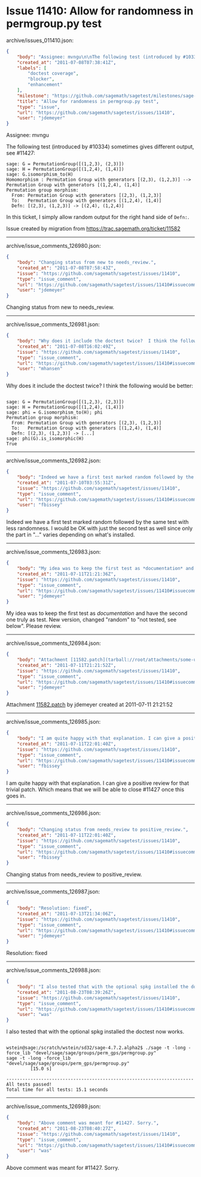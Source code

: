 # Issue 11410: Allow for randomness in permgroup.py test

archive/issues_011410.json:
```json
{
    "body": "Assignee: mvngu\n\nThe following test (introduced by #10334) sometimes gives different output, see #11427:\n\n```\nsage: G = PermutationGroup([(1,2,3), (2,3)]) \nsage: H = PermutationGroup([(1,2,4), (1,4)]) \nsage: G.isomorphism_to(H) \nHomomorphism : Permutation Group with generators [(2,3), (1,2,3)] --> Permutation Group with generators [(1,2,4), (1,4)] \nPermutation group morphism: \n  From: Permutation Group with generators [(2,3), (1,2,3)] \n  To:   Permutation Group with generators [(1,2,4), (1,4)] \n  Defn: [(2,3), (1,2,3)] -> [(2,4), (1,2,4)] \n```\n\n\nIn this ticket, I simply allow random output for the right hand side of `Defn:`.\n\nIssue created by migration from https://trac.sagemath.org/ticket/11582\n\n",
    "created_at": "2011-07-08T07:38:41Z",
    "labels": [
        "doctest coverage",
        "blocker",
        "enhancement"
    ],
    "milestone": "https://github.com/sagemath/sagetest/milestones/sage-4.7.1",
    "title": "Allow for randomness in permgroup.py test",
    "type": "issue",
    "url": "https://github.com/sagemath/sagetest/issues/11410",
    "user": "jdemeyer"
}
```
Assignee: mvngu

The following test (introduced by #10334) sometimes gives different output, see #11427:

```
sage: G = PermutationGroup([(1,2,3), (2,3)]) 
sage: H = PermutationGroup([(1,2,4), (1,4)]) 
sage: G.isomorphism_to(H) 
Homomorphism : Permutation Group with generators [(2,3), (1,2,3)] --> Permutation Group with generators [(1,2,4), (1,4)] 
Permutation group morphism: 
  From: Permutation Group with generators [(2,3), (1,2,3)] 
  To:   Permutation Group with generators [(1,2,4), (1,4)] 
  Defn: [(2,3), (1,2,3)] -> [(2,4), (1,2,4)] 
```


In this ticket, I simply allow random output for the right hand side of `Defn:`.

Issue created by migration from https://trac.sagemath.org/ticket/11582





---

archive/issue_comments_126980.json:
```json
{
    "body": "Changing status from new to needs_review.",
    "created_at": "2011-07-08T07:58:43Z",
    "issue": "https://github.com/sagemath/sagetest/issues/11410",
    "type": "issue_comment",
    "url": "https://github.com/sagemath/sagetest/issues/11410#issuecomment-126980",
    "user": "jdemeyer"
}
```

Changing status from new to needs_review.



---

archive/issue_comments_126981.json:
```json
{
    "body": "Why does it include the doctest twice?  I think the following would be better:\n\n\n```\n\nsage: G = PermutationGroup([(1,2,3), (2,3)]) \nsage: H = PermutationGroup([(1,2,4), (1,4)]) \nsage: phi = G.isomorphism_to(H); phi\nPermutation group morphism: \n  From: Permutation Group with generators [(2,3), (1,2,3)] \n  To:   Permutation Group with generators [(1,2,4), (1,4)] \n  Defn: [(2,3), (1,2,3)] -> [...] \nsage: phi(G).is_isomorphic(H)\nTrue\n```\n",
    "created_at": "2011-07-08T16:02:49Z",
    "issue": "https://github.com/sagemath/sagetest/issues/11410",
    "type": "issue_comment",
    "url": "https://github.com/sagemath/sagetest/issues/11410#issuecomment-126981",
    "user": "mhansen"
}
```

Why does it include the doctest twice?  I think the following would be better:


```

sage: G = PermutationGroup([(1,2,3), (2,3)]) 
sage: H = PermutationGroup([(1,2,4), (1,4)]) 
sage: phi = G.isomorphism_to(H); phi
Permutation group morphism: 
  From: Permutation Group with generators [(2,3), (1,2,3)] 
  To:   Permutation Group with generators [(1,2,4), (1,4)] 
  Defn: [(2,3), (1,2,3)] -> [...] 
sage: phi(G).is_isomorphic(H)
True
```




---

archive/issue_comments_126982.json:
```json
{
    "body": "Indeed we have a first test marked random followed by the same test with less randomness. I would be OK with just the second test as well since only the part in \"...\" varies depending on what's installed.",
    "created_at": "2011-07-10T03:55:31Z",
    "issue": "https://github.com/sagemath/sagetest/issues/11410",
    "type": "issue_comment",
    "url": "https://github.com/sagemath/sagetest/issues/11410#issuecomment-126982",
    "user": "fbissey"
}
```

Indeed we have a first test marked random followed by the same test with less randomness. I would be OK with just the second test as well since only the part in "..." varies depending on what's installed.



---

archive/issue_comments_126983.json:
```json
{
    "body": "My idea was to keep the first test as *documentation* and have the second one truly as test.  New version, changed \"random\" to \"not tested, see below\".  Please review.",
    "created_at": "2011-07-11T21:21:36Z",
    "issue": "https://github.com/sagemath/sagetest/issues/11410",
    "type": "issue_comment",
    "url": "https://github.com/sagemath/sagetest/issues/11410#issuecomment-126983",
    "user": "jdemeyer"
}
```

My idea was to keep the first test as *documentation* and have the second one truly as test.  New version, changed "random" to "not tested, see below".  Please review.



---

archive/issue_comments_126984.json:
```json
{
    "body": "Attachment [11582.patch](tarball://root/attachments/some-uuid/ticket11582/11582.patch) by jdemeyer created at 2011-07-11 21:21:52",
    "created_at": "2011-07-11T21:21:52Z",
    "issue": "https://github.com/sagemath/sagetest/issues/11410",
    "type": "issue_comment",
    "url": "https://github.com/sagemath/sagetest/issues/11410#issuecomment-126984",
    "user": "jdemeyer"
}
```

Attachment [11582.patch](tarball://root/attachments/some-uuid/ticket11582/11582.patch) by jdemeyer created at 2011-07-11 21:21:52



---

archive/issue_comments_126985.json:
```json
{
    "body": "I am quite happy with that explanation. I can give a positive review for that trivial patch. Which means that we will be able to close #11427 once this goes in.",
    "created_at": "2011-07-11T22:01:40Z",
    "issue": "https://github.com/sagemath/sagetest/issues/11410",
    "type": "issue_comment",
    "url": "https://github.com/sagemath/sagetest/issues/11410#issuecomment-126985",
    "user": "fbissey"
}
```

I am quite happy with that explanation. I can give a positive review for that trivial patch. Which means that we will be able to close #11427 once this goes in.



---

archive/issue_comments_126986.json:
```json
{
    "body": "Changing status from needs_review to positive_review.",
    "created_at": "2011-07-11T22:01:40Z",
    "issue": "https://github.com/sagemath/sagetest/issues/11410",
    "type": "issue_comment",
    "url": "https://github.com/sagemath/sagetest/issues/11410#issuecomment-126986",
    "user": "fbissey"
}
```

Changing status from needs_review to positive_review.



---

archive/issue_comments_126987.json:
```json
{
    "body": "Resolution: fixed",
    "created_at": "2011-07-13T21:34:06Z",
    "issue": "https://github.com/sagemath/sagetest/issues/11410",
    "type": "issue_comment",
    "url": "https://github.com/sagemath/sagetest/issues/11410#issuecomment-126987",
    "user": "jdemeyer"
}
```

Resolution: fixed



---

archive/issue_comments_126988.json:
```json
{
    "body": "I also tested that with the optional spkg installed the doctest now works.\n\n```\n\nwstein@sage:/scratch/wstein/sd32/sage-4.7.2.alpha2$ ./sage -t -long -force_lib \"devel/sage/sage/groups/perm_gps/permgroup.py\"\nsage -t -long -force_lib \"devel/sage/sage/groups/perm_gps/permgroup.py\"\n         [15.0 s]\n \n----------------------------------------------------------------------\nAll tests passed!\nTotal time for all tests: 15.1 seconds\n\n```\n",
    "created_at": "2011-08-23T08:39:26Z",
    "issue": "https://github.com/sagemath/sagetest/issues/11410",
    "type": "issue_comment",
    "url": "https://github.com/sagemath/sagetest/issues/11410#issuecomment-126988",
    "user": "was"
}
```

I also tested that with the optional spkg installed the doctest now works.

```

wstein@sage:/scratch/wstein/sd32/sage-4.7.2.alpha2$ ./sage -t -long -force_lib "devel/sage/sage/groups/perm_gps/permgroup.py"
sage -t -long -force_lib "devel/sage/sage/groups/perm_gps/permgroup.py"
         [15.0 s]
 
----------------------------------------------------------------------
All tests passed!
Total time for all tests: 15.1 seconds

```




---

archive/issue_comments_126989.json:
```json
{
    "body": "Above comment was meant for #11427. Sorry.",
    "created_at": "2011-08-23T08:40:27Z",
    "issue": "https://github.com/sagemath/sagetest/issues/11410",
    "type": "issue_comment",
    "url": "https://github.com/sagemath/sagetest/issues/11410#issuecomment-126989",
    "user": "was"
}
```

Above comment was meant for #11427. Sorry.
